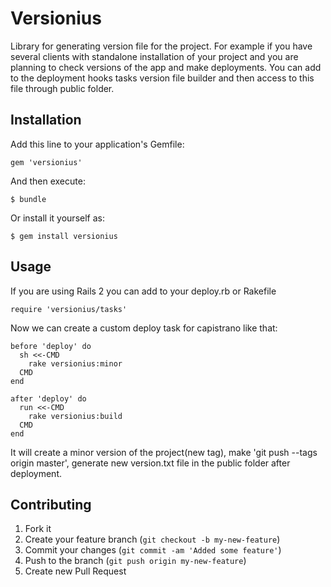 # Versionius

Library for generating version file for the project. For example if you have
several clients with standalone installation of your project and you are
planning to check versions of the app and make deployments. You can add to the
deployment hooks tasks version file builder and then access to this file
through public folder.


## Installation

Add this line to your application's Gemfile:

    gem 'versionius'

And then execute:

    $ bundle

Or install it yourself as:

    $ gem install versionius

## Usage

If you are using Rails 2 you can add to your deploy.rb or Rakefile

    require 'versionius/tasks'

Now we can create a custom deploy task for capistrano like that:

    before 'deploy' do
      sh <<-CMD
        rake versionius:minor
      CMD
    end

    after 'deploy' do
      run <<-CMD
        rake versionius:build
      CMD
    end

It will create a minor version of the project(new tag), make 'git push --tags
origin master', generate new version.txt file in the public folder after
deployment.

## Contributing

1. Fork it
2. Create your feature branch (`git checkout -b my-new-feature`)
3. Commit your changes (`git commit -am 'Added some feature'`)
4. Push to the branch (`git push origin my-new-feature`)
5. Create new Pull Request
